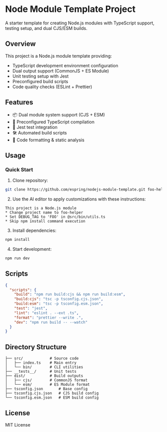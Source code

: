 # Node Module Template Project

A starter template for creating Node.js modules with TypeScript support, testing setup, and dual CJS/ESM builds.

## Overview
This project is a Node.js module template providing:
- TypeScript development environment configuration
- Dual output support (CommonJS + ES Module)
- Unit testing setup with Jest
- Preconfigured build scripts
- Code quality checks (ESLint + Prettier)

## Features
- 📦 Dual module system support (CJS + ESM)
- 🔧 Preconfigured TypeScript compilation
- 🧪 Jest test integration
- 🛠️ Automated build scripts
- 🧹 Code formatting & static analysis

## Usage

### Quick Start
1. Clone repository:
```bash
git clone https://github.com/espring/nodejs-module-template.git foo-helper
```

2. Use the AI editor to apply customizations with these instructions:

```
This project is a Node.js module
* Change project name to foo-helper
* Set DEBUG_TAG to 'FOO' in @src/bin/utils.ts
* Skip npm install command execution
```

3. Install dependencies:
```bash
npm install
```

4. Start development:
```bash
npm run dev
```


## Scripts
```json
{
  "scripts": {
    "build": "npm run build:cjs && npm run build:esm",
    "build:cjs": "tsc -p tsconfig.cjs.json",
    "build:esm": "tsc -p tsconfig.esm.json",
    "test": "jest",
    "lint": "eslint . --ext .ts",
    "format": "prettier --write .",
    "dev": "npm run build -- --watch"
  }
}
```

## Directory Structure
```
├── src/            # Source code
│   ├── index.ts    # Main entry
│   └── bin/        # CLI utilities
├── __tests__/      # Unit tests
├── dist/           # Build outputs
│   ├── cjs/        # CommonJS format
│   └── esm/        # ES Module format
├── tsconfig.json       # Base config
├── tsconfig.cjs.json   # CJS build config
└── tsconfig.esm.json   # ESM build config
```

## License
MIT License